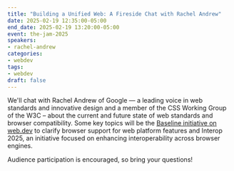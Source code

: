 ```yaml
---
title: "Building a Unified Web: A Fireside Chat with Rachel Andrew"
date: 2025-02-19 12:35:00-05:00
end_date: 2025-02-19 13:20:00-05:00
event: the-jam-2025
speakers:
- rachel-andrew
categories:
- webdev
tags:
- webdev
draft: false
---
```


We'll chat with Rachel Andrew of Google — a leading voice in web standards and innovative design and a member of the CSS Working Group of the W3C – about the current and future state of web standards and browser compatibility. Some key topics will be the [Baseline initiative on web.dev](https://web.dev/baseline) to clarify browser support for web platform features and Interop 2025, an initiative focused on enhancing interoperability across browser engines.

Audience participation is encouraged, so bring your questions!
